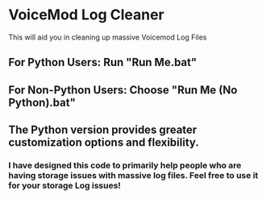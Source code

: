 # VoiceMod Log Cleaner
This will aid you in cleaning up massive Voicemod Log Files

## For Python Users: Run "Run Me.bat"

## For Non-Python Users: Choose "Run Me (No Python).bat"

## The Python version provides greater customization options and flexibility.

### I have designed this code to primarily help people who are having storage issues with massive log files. Feel free to use it for your storage Log issues!
